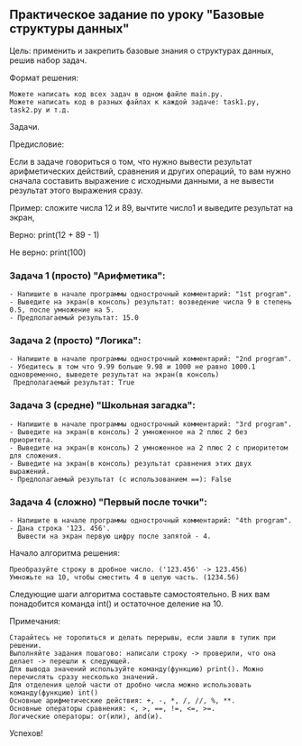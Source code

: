 ## Практическое задание по уроку "Базовые структуры данных"

Цель: применить и закрепить базовые знания о структурах данных, решив набор задач.


Формат решения:

    Можете написать код всех задач в одном файле main.py.
    Можете написать код в разных файлах к каждой задаче: task1.py, task2.py и т.д.


Задачи.

Предисловие:

Если в задаче говориться о том, что нужно вывести результат арифметических действий, сравнения и других операций, то вам нужно сначала составить выражение с исходными данными, а не вывести результат этого выражения сразу.

Пример: сложите числа 12 и 89, вычтите число1 и выведите результат на экран,

Верно: print(12 + 89 - 1)

Не верно: print(100)


### Задача 1 (просто) "Арифметика":

    - Напишите в начале программы однострочный комментарий: "1st program".
    - Выведите на экран(в консоль) результат: возведение числа 9 в степень 0.5, после умножение на 5.
    - Предполагаемый результат: 15.0


### Задача 2 (просто) "Логика":

    - Напишите в начале программы однострочный комментарий: "2nd program".
    - Убедитесь в том что 9.99 больше 9.98 и 1000 не равно 1000.1 одновременно, выведете результат на экран(в консоль)
     Предполагаемый результат: True


### Задача 3 (средне) "Школьная загадка":

    - Напишите в начале программы однострочный комментарий: "3rd program".
    - Выведите на экран(в консоль) 2 умноженное на 2 плюс 2 без приоритета.
    - Выведите на экран(в консоль) 2 умноженное на 2 плюс 2 с приоритетом для сложения.
    - Выведите на экран(в консоль) результат сравнения этих двух выражений.
    - Предполагаемый результат (с использованием ==): False


### Задача 4 (сложно) "Первый после точки":

    - Напишите в начале программы однострочный комментарий: "4th program".
    - Дана строка '123. 456'.
      Вывести на экран первую цифру после запятой - 4.

Начало алгоритма решения:

    Преобразуйте строку в дробное число. ('123.456' -> 123.456)
    Умножьте на 10, чтобы сместить 4 в целую часть. (1234.56)

Следующие шаги алгоритма составьте самостоятельно. В них вам понадобится команда int() и остаточное деление на 10.


Примечания:

    Старайтесь не торопиться и делать перерывы, если зашли в тупик при решении.
    Выполняйте задания пошагово: написали строку -> проверили, что она делает -> перешли к следующей.
    Для вывода значений используйте команду(функцию) print(). Можно перечислять сразу несколько значений.
    Для отделения целой части от дробно числа можно использовать команду(функцию) int()
    Основные арифметические действия: +, -, *, /, //, %, **.
    Основные операторы сравнения: <, >, ==, !=, <=, >=.
    Логические операторы: or(или), and(и).


Успехов!